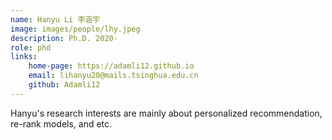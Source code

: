```yaml
---
name: Hanyu Li 李涵宇
image: images/people/lhy.jpeg  
description: Ph.D. 2020-  
role: phd 
links:  
    home-page: https://adamli12.github.io  
    email: lihanyu20@mails.tsinghua.edu.cn  
    github: Adamli12  
---
```


Hanyu's research interests are mainly about personalized recommendation, re-rank models, and etc.